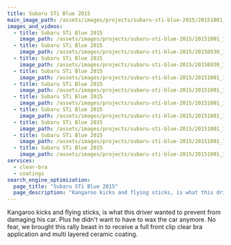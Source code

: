 ```yaml
---
title: Subaru STi Blue 2015
main_image_path: /assets/images/projects/subaru-sti-blue-2015/20151001_142637.jpg
images_and_videos:
  - title: Subaru STi Blue 2015
    image_path: /assets/images/projects/subaru-sti-blue-2015/20151001_142620.jpg
  - title: Subaru STi Blue 2015
    image_path: /assets/images/projects/subaru-sti-blue-2015/20150930_131125.jpg
  - title: Subaru STi Blue 2015
    image_path: /assets/images/projects/subaru-sti-blue-2015/20150930_130501.jpg
  - title: Subaru STi Blue 2015
    image_path: /assets/images/projects/subaru-sti-blue-2015/20151001_142743.jpg
  - title: Subaru STi Blue 2015
    image_path: /assets/images/projects/subaru-sti-blue-2015/20151001_142753.jpg
  - title: Subaru STi Blue 2015
    image_path: /assets/images/projects/subaru-sti-blue-2015/20151001_142841.jpg
  - title: Subaru STi Blue 2015
    image_path: /assets/images/projects/subaru-sti-blue-2015/20151001_142855.jpg
  - title: Subaru STi Blue 2015
    image_path: /assets/images/projects/subaru-sti-blue-2015/20151001_142907.jpg
  - title: Subaru STi Blue 2015
    image_path: /assets/images/projects/subaru-sti-blue-2015/20151001_142934.jpg
  - title: Subaru STi Blue 2015
    image_path: /assets/images/projects/subaru-sti-blue-2015/20151001_142955.jpg
services:
  - clear-bra
  - coatings
search_engine_optimization:
  page_title: "Subaru STi Blue 2015"
  page_description: "Kangaroo kicks and flying sticks, is what this driver wanted to prevent from damaging his car. Plus he didn't want to have to wax the car anymore."
---
```

Kangaroo kicks and flying sticks, is what this driver wanted to prevent from damaging his car. Plus he didn't want to have to wax the car anymore. No fear, we brought this rally beast in to receive a full front clip clear bra application and multi layered ceramic coating.
